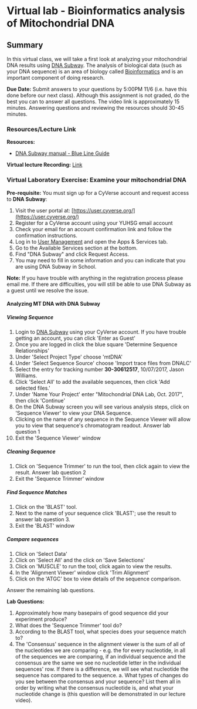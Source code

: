 # Virtual lab - Bioinformatics analysis of Mitochondrial DNA

## Summary

In this virtual class, we will take a first look at analyzing your mitochondrial DNA results using [DNA Subway](https://dnasubway.cyverse.org/). The analysis of biological data (such as your DNA sequence) is an area of biology called [Bioinformatics](https://en.wikipedia.org/wiki/Bioinformatics) and is an important component of doing research. 

**Due Date:** Submit answers to your questions by 5:00PM 11/6 (i.e. have this done before our next class). Although this assignment is not graded, do the best you can to answer all questions. The video link is approximately 15 minutes. Answering questions and reviewing the resources should 30-45 minutes. 


### Resources/Lecture Link

**Resources:**
- [DNA Subway manual - Blue Line Guide](https://cyverse-dnasubway-guide.readthedocs-hosted.com/en/latest/step5.html)

**Virtual lecture Recording:** [Link](https://drive.google.com/open?id=0B3T3ADE4AgOYLUxFQnQwdGljaDg)

### Virtual Laboratory Exercise: Examine your mitochondrial DNA

**Pre-requisite:** You must sign up for a CyVerse account and request access to **DNA Subway**:

1. Visit the user portal at: [https://user.cyverse.org/](https://user.cyverse.org/)
2. Register for a CyVerse account using your YUHSG email account
3. Check your email for an account confirmation link and follow the confirmation instructions. 
4. Log in to [User Management](https://user.cyverse.org/dashboard/) and open the Apps & Services tab.
5. Go to the Available Services section at the bottom.
6. Find "DNA Subway" and click Request Access. 
7. You may need to fill in some information and you can indicate that you are using DNA Subway in School. 

**Note:** If you have trouble with anything in the registration process please email me. If there are difficulties, you will still be able to use DNA Subway as a guest until we resolve the issue. 

#### Analyzing MT DNA with DNA Subway

##### Viewing Sequence

1. Login to [DNA Subway](http://dnasubway.iplantcollaborative.org/) using your CyVerse account. If you have trouble getting an account, you can click 'Enter as Guest'
2. Once you are logged in click the blue square 'Determine Sequence Relationships'
3. Under 'Select Project Type' choose 'mtDNA'
4. Under 'Select Sequence Source' choose 'Import trace files from DNALC'
5. Select the entry for tracking number **30-30612517**, 10/07/2017, Jason Williams. 
6. Click 'Select All' to add the available sequences, then click 'Add selected files.'
7. Under 'Name Your Project' enter "Mitochondrial DNA Lab, Oct. 2017", then click 'Continue'
8. On the DNA Subway screen you will see various analysis steps, click on 'Sequence Viewer' to view your DNA Sequence. 
9. Clicking on the name of any sequence in the Sequence Viewer will allow you to view that sequence's chromatogram readout. Answer lab question 1
10. Exit the 'Sequence Viewer' window

##### Cleaning Sequence

1. Click on 'Sequence Trimmer' to run the tool, then click again to view the result. Answer lab question 2
2. Exit the 'Sequence Trimmer' window

##### Find Sequence Matches

1. Click on the 'BLAST' tool. 
2. Next to the name of your sequence click 'BLAST'; use the result to answer lab question 3. 
3. Exit the 'BLAST' window

##### Compare sequences


1. Click on 'Select Data'
2. Click on 'Select All' and the click on 'Save Selections'
3. Click on 'MUSCLE' to run the tool, click again to view the results. 
2. In the 'Alignment Viewer' window click 'Trim Alignment'
3. Click on the 'ATGC' box to view details of the sequence comparison. 


Answer the remaining lab questions. 


**Lab Questions:**

1. Approximately how many basepairs of good sequence did your experiment produce?
2. What does the 'Sequence Trimmer' tool do?
3. According to the BLAST tool, what species does your sequence match to?
4. The 'Consensus' sequence in the alignment viewer is the sum of all of the nucleotides we are comparing - e.g. the for every nucleotide, in all of the sequences we are comparing, if an individual sequence and the consensus are the same we see no nucleotide letter in the individual sequences' row. If there is a difference, we will see what nucleotide the sequence has compared to the sequence. 
    a.  What types of changes do you see between the consensus and your sequence? List them all in order by writing what the consensus nucleotide is, and what your nucleotide change is (this question will be demonstrated in our lecture video).  